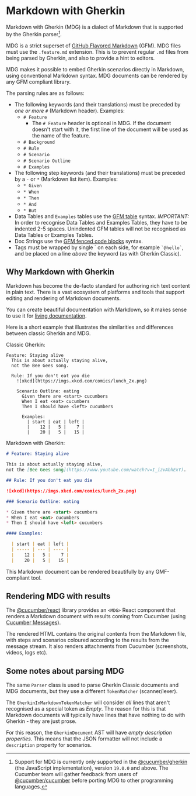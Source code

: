# Markdown with Gherkin

Markdown with Gherkin (MDG) is a dialect of Markdown that is supported by
the Gherkin parser[^1].

MDG is a strict superset of [GitHub Flavored Markdown](https://github.github.com/gfm/) (GFM).
MDG files must use the `.feature.md` extension. This is to prevent regular `.md` files from
being parsed by Gherkin, and also to provide a hint to editors.

MDG makes it possible to embed Gherkin scenarios directly in Markdown, using
conventional Markdown syntax. MDG documents can be rendered by any GFM compliant library.

The parsing rules are as follows:

- The following keywords (and their translations) must be preceded by *one or more* `#` (Markdown header). Examples:
  - `# Feature`
    - The `# Feature` header is optional in MDG. If the document doesn't start with it,
      the first line of the document will be used as the name of the feature.
  - `# Background`
  - `# Rule`
  - `# Scenario`
  - `# Scenario Outline`
  - `# Examples`
- The following step keywords (and their translations) must be preceded by a `-` or `*` (Markdown list item). Examples:
  - `* Given`
  - `* When`
  - `* Then`
  - `* And`
  - `* But`
- Data Tables and `Examples` tables use the [GFM table](https://github.github.com/gfm/#tables-extension-)
syntax. *IMPORTANT:* In order to recognise Data Tables and Examples Tables, they have to be indented 2-5 spaces. Unindented GFM tables will not be recognised as Data Tables or Examples Tables.
- Doc Strings use the [GFM fenced code blocks](https://github.github.com/gfm/#fenced-code-blocks) syntax.
- Tags must be wrapped by single \` on each side, for example `` `@hello` ``, and be placed on a line *above* the keyword (as with Gherkin Classic).

## Why Markdown with Gherkin

Markdown has become the de-facto standard for authoring rich text content in
plain text. There is a vast ecosystem of platforms and tools that support
editing and rendering of Markdown documents.

You can create beautiful documentation with Markdown, so it makes sense to
use it for [living documentation](https://leanpub.com/bddbooks-formulation).

Here is a short example that illustrates the similarities and differences between
classic Gherkin and MDG.

Classic Gherkin:

```gherkin
Feature: Staying alive
  This is about actually staying alive,
  not the Bee Gees song.

  Rule: If you don't eat you die
    ![xkcd](https://imgs.xkcd.com/comics/lunch_2x.png)

    Scenario Outline: eating
      Given there are <start> cucumbers
      When I eat <eat> cucumbers
      Then I should have <left> cucumbers

      Examples:
        | start | eat | left |
        |    12 |   5 |    7 |
        |    20 |   5 |   15 |
```

Markdown with Gherkin:

```markdown
# Feature: Staying alive

This is about actually staying alive,
not the [Bee Gees song](https://www.youtube.com/watch?v=I_izvAbhExY).

## Rule: If you don't eat you die

![xkcd](https://imgs.xkcd.com/comics/lunch_2x.png)

### Scenario Outline: eating

* Given there are <start> cucumbers
* When I eat <eat> cucumbers
* Then I should have <left> cucumbers

#### Examples:

  | start | eat | left |
  | ----- | --- | ---- |
  |    12 |   5 |    7 |
  |    20 |   5 |   15 |

```

This Markdown document can be rendered beautifully by any GMF-compliant tool.

## Rendering MDG with results

The [@cucumber/react](../react/javascript) library provides an `<MDG>` React component that
renders a Markdown document with results coming from Cucumber (using [Cucumber Messages](../messages)).

The rendered HTML contains the original contents from the Markdown file, with
steps and scenarios coloured according to the results from the message stream.
It also renders attachments from Cucumber (screenshots, videos, logs etc).

## Some notes about parsing MDG

The same `Parser` class is used to parse Gherkin Classic documents and MDG documents, but
they use a different `TokenMatcher` (scanner/lexer).

The `GherkinInMarkdownTokenMatcher` will consider *all* lines that aren't recognised as a
special token as *Empty*. The reason for this is that Markdown documents will typically
have lines that have nothing to do with Gherkin - they are just prose.

For this reason, the `GherkinDocument` AST will have *empty description properties*. This means
that the JSON formatter will not include a `description` property for scenarios.

[^1]: Support for MDG is currently only supported in the [@cucumber/gherkin](../gherkin/javascript) (the JavaScript implementation), version `19.0.0` and above. The Cucumber team will gather feedback from users of [@cucumber/cucumber](https://www.npmjs.com/package/@cucumber/cucumber) before porting MDG to other programming languages.
